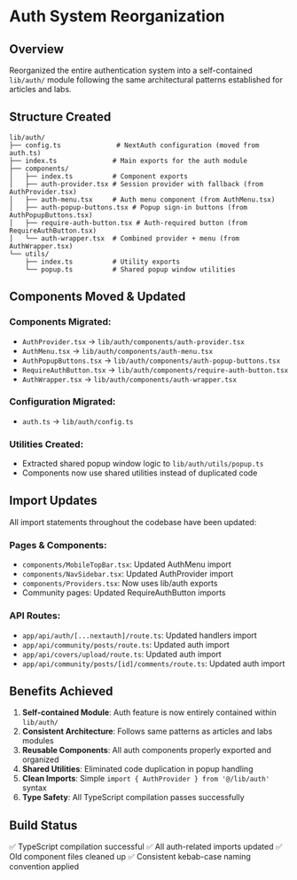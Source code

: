 # Auth System Reorganization

## Overview
Reorganized the entire authentication system into a self-contained `lib/auth/` module following the same architectural patterns established for articles and labs.

## Structure Created

```
lib/auth/
├── config.ts              # NextAuth configuration (moved from auth.ts)
├── index.ts              # Main exports for the auth module
├── components/
│   ├── index.ts          # Component exports
│   ├── auth-provider.tsx # Session provider with fallback (from AuthProvider.tsx)
│   ├── auth-menu.tsx     # Auth menu component (from AuthMenu.tsx)
│   ├── auth-popup-buttons.tsx # Popup sign-in buttons (from AuthPopupButtons.tsx)
│   ├── require-auth-button.tsx # Auth-required button (from RequireAuthButton.tsx)
│   └── auth-wrapper.tsx  # Combined provider + menu (from AuthWrapper.tsx)
└── utils/
    ├── index.ts          # Utility exports
    └── popup.ts          # Shared popup window utilities
```

## Components Moved & Updated

### Components Migrated:
- `AuthProvider.tsx` → `lib/auth/components/auth-provider.tsx`
- `AuthMenu.tsx` → `lib/auth/components/auth-menu.tsx`
- `AuthPopupButtons.tsx` → `lib/auth/components/auth-popup-buttons.tsx`
- `RequireAuthButton.tsx` → `lib/auth/components/require-auth-button.tsx`
- `AuthWrapper.tsx` → `lib/auth/components/auth-wrapper.tsx`

### Configuration Migrated:
- `auth.ts` → `lib/auth/config.ts`

### Utilities Created:
- Extracted shared popup window logic to `lib/auth/utils/popup.ts`
- Components now use shared utilities instead of duplicated code

## Import Updates

All import statements throughout the codebase have been updated:

### Pages & Components:
- `components/MobileTopBar.tsx`: Updated AuthMenu import
- `components/NavSidebar.tsx`: Updated AuthProvider import
- `components/Providers.tsx`: Now uses lib/auth exports
- Community pages: Updated RequireAuthButton imports

### API Routes:
- `app/api/auth/[...nextauth]/route.ts`: Updated handlers import
- `app/api/community/posts/route.ts`: Updated auth import
- `app/api/covers/upload/route.ts`: Updated auth import
- `app/api/community/posts/[id]/comments/route.ts`: Updated auth import

## Benefits Achieved

1. **Self-contained Module**: Auth feature is now entirely contained within `lib/auth/`
2. **Consistent Architecture**: Follows same patterns as articles and labs modules
3. **Reusable Components**: All auth components properly exported and organized
4. **Shared Utilities**: Eliminated code duplication in popup handling
5. **Clean Imports**: Simple `import { AuthProvider } from '@/lib/auth'` syntax
6. **Type Safety**: All TypeScript compilation passes successfully

## Build Status
✅ TypeScript compilation successful
✅ All auth-related imports updated
✅ Old component files cleaned up
✅ Consistent kebab-case naming convention applied

